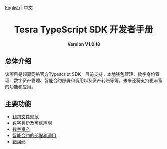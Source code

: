 [English](../en/README.md) | 中文

<h1 align="center">Tesra TypeScript SDK 开发者手册</h1>
<h4 align="center">Version V1.0.18 </h4>

## 总体介绍

该项目是超算网络官方Typescript SDK，目前支持：本地钱包管理、数字身份管理、数字资产管理、智能合约部署和调用以及资产转账等等。未来还将支持更丰富的功能和应用。


## 主要功能


- [钱包文件规范](TWallet_File_Specification.md)
- [数字身份及可信声明](identity_claim.md)
- [数字资产](asset.md)
- [智能合约的部署和调用](smart_contract.md)
- [错误码](errorcode.md)
